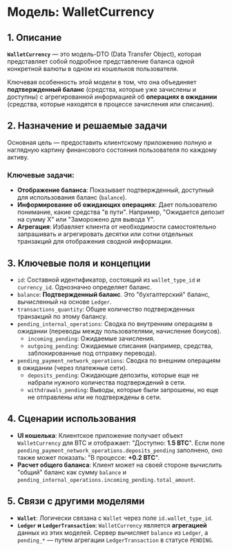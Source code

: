 # Модель: WalletCurrency

## 1. Описание

**`WalletCurrency`** — это модель-DTO (Data Transfer Object), которая представляет собой подробное представление баланса одной конкретной валюты в одном из кошельков пользователя.

Ключевая особенность этой модели в том, что она объединяет **подтвержденный баланс** (средства, которые уже зачислены и доступны) с агрегированной информацией об **операциях в ожидании** (средства, которые находятся в процессе зачисления или списания).

## 2. Назначение и решаемые задачи

Основная цель — предоставить клиентскому приложению полную и наглядную картину финансового состояния пользователя по каждому активу.

### Ключевые задачи:
- **Отображение баланса**: Показывает подтвержденный, доступный для использования баланс (`balance`).
- **Информирование об ожидающих операциях**: Дает пользователю понимание, какие средства "в пути". Например, "Ожидается депозит на сумму X" или "Заморожено для вывода Y".
- **Агрегация**: Избавляет клиента от необходимости самостоятельно запрашивать и агрегировать десятки или сотни отдельных транзакций для отображения сводной информации.

## 3. Ключевые поля и концепции

- `id`: Составной идентификатор, состоящий из `wallet_type_id` и `currency_id`. Однозначно определяет баланс.
- `balance`: **Подтвержденный баланс**. Это "бухгалтерский" баланс, вычисленный на основе `Ledger`.
- `transactions_quantity`: Общее количество подтвержденных транзакций по этому балансу.
- `pending_internal_operations`: Сводка по внутренним операциям в ожидании (переводы между пользователями, начисление бонусов).
  - `incoming_pending`: Ожидаемые зачисления.
  - `outgoing_pending`: Ожидаемые списания (например, средства, заблокированные под отправку перевода).
- `pending_payment_network_operations`: Сводка по внешним операциям в ожидании (через платежные сети).
  - `deposits_pending`: Ожидающие депозиты, которые еще не набрали нужного количества подтверждений в сети.
  - `withdrawals_pending`: Выводы, которые были запрошены, но еще не отправлены или не подтверждены в сети.

## 4. Сценарии использования

- **UI кошелька**: Клиентское приложение получает объект `WalletCurrency` для BTC и отображает: "Доступно: **1.5 BTC**". Если поле `pending_payment_network_operations.deposits_pending` заполнено, оно также может показать: "В процессе: **+0.2 BTC**".
- **Расчет общего баланса**: Клиент может на своей стороне вычислить "общий" баланс как сумму `balance` и `pending_internal_operations.incoming_pending.total_amount`.

## 5. Связи с другими моделями

- **`Wallet`**: Логически связана с `Wallet` через поле `id.wallet_type_id`.
- **`Ledger` и `LedgerTransaction`**: `WalletCurrency` является **агрегацией** данных из этих моделей. Сервер вычисляет `balance` из `Ledger`, а `pending_*` — путем агрегации `LedgerTransaction` в статусе `PENDING`.
